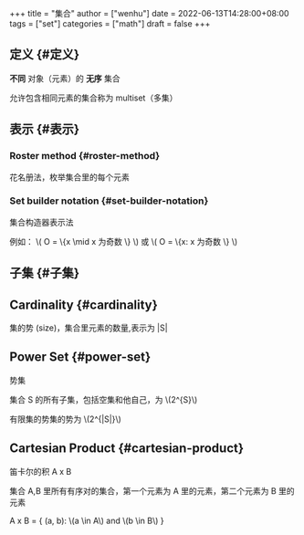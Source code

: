 +++
title = "集合"
author = ["wenhu"]
date = 2022-06-13T14:28:00+08:00
tags = ["set"]
categories = ["math"]
draft = false
+++

## 定义 {#定义}

**不同** 对象（元素）的 **无序** 集合

允许包含相同元素的集合称为 multiset（多集）


## 表示 {#表示}


### Roster method {#roster-method}

花名册法，枚举集合里的每个元素


### Set builder notation {#set-builder-notation}

集合构造器表示法

例如： \\( O  = \\{x \mid x 为奇数 \\} \\) 或 \\( O  = \\{x: x 为奇数 \\} \\)


## 子集 {#子集}
## Cardinality {#cardinality}

集的势 (size)，集合里元素的数量,表示为 |S|


## Power Set {#power-set}

势集

集合 S 的所有子集，包括空集和他自己，为 \\(2^{S}\\)

有限集的势集的势为 \\(2^{|S|}\\)


## Cartesian Product {#cartesian-product}

笛卡尔的积  A x B

集合 A,B 里所有有序对的集合，第一个元素为 A 里的元素，第二个元素为 B 里的元素

A x B = { (a, b): \\(a \in A\\) and \\(b \in B\\) }
